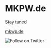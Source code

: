 # MKPW.de

Stay tuned

[mkwp.de](https://mkwp.de)

![Follow on Twitter](https://img.shields.io/twitter/follow/mkwpde?style=social)
